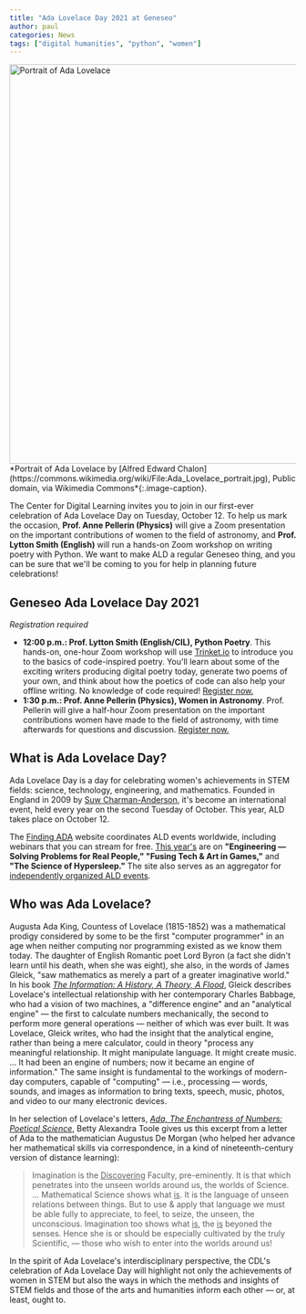 ```yaml
---
title: "Ada Lovelace Day 2021 at Geneseo"
author: paul
categories: News
tags: ["digital humanities", "python", "women"]
---
```

<img src="https://upload.wikimedia.org/wikipedia/commons/thumb/a/a4/Ada_Lovelace_portrait.jpg/713px-Ada_Lovelace_portrait.jpg" width="700" alt="Portrait of Ada Lovelace" />
*Portrait of Ada Lovelace by [Alfred Edward Chalon](https://commons.wikimedia.org/wiki/File:Ada_Lovelace_portrait.jpg), Public domain, via Wikimedia Commons*{:.image-caption}.

<span style="drop">T</span>he Center for Digital Learning invites you to join in our first-ever celebration of Ada Lovelace Day on Tuesday, October 12. To help us mark the occasion, **Prof. Anne Pellerin (Physics)** will give a Zoom presentation on the important contributions of women to the field of astronomy, and **Prof. Lytton Smith (English)** will run a hands-on Zoom workshop on writing poetry with Python. We want to make ALD a regular Geneseo thing, and you can be sure that we'll be coming to you for help in planning future celebrations!

## Geneseo Ada Lovelace Day 2021

*Registration required*

- **12:00 p.m.: Prof. Lytton Smith (English/CIL), Python Poetry**. This hands-on, one-hour Zoom workshop will use [Trinket.io](https://trinket.io/) to introduce you to the basics of code-inspired poetry. You'll learn about some of the exciting writers producing digital poetry today, generate two poems of your own, and think about how the poetics of code can also help your offline writing. No knowledge of code required! [Register now.](https://geneseo.zoom.us/meeting/register/tZIqfuCgrTkjHdat9ckldEoY88XyNL7nQjd-)
- **1:30 p.m.: Prof. Anne Pellerin (Physics), Women in Astronomy**. Prof. Pellerin will give a half-hour Zoom presentation on the important contributions women have made to the field of astronomy, with time afterwards for questions and discussion. [Register now.](https://geneseo.zoom.us/meeting/register/tZwucO2gpzwuHtK1-KjqGK-nRPI61tADweFY)

<!--more-->

## What is Ada Lovelace Day?

Ada Lovelace Day is a day for celebrating women's achievements in STEM fields: science, technology, engineering, and mathematics. Founded in England in 2009 by [Suw Charman-Anderson](https://en.wikipedia.org/wiki/Suw_Charman-Anderson), it's become an international event, held every year on the second Tuesday of October. This year, ALD takes place on October 12.

The [Finding ADA](https://findingada.com) website coordinates ALD events worldwide, including webinars that you can stream for free. [This year's](https://findingada.com/events/ada-lovelace-day-live/) are on **"Engineering — Solving Problems for Real People," "Fusing Tech & Art in Games,"** and **"The Science of Hypersleep."** The site also serves as an aggregator for [independently organized ALD events](https://findingada.com/worldwide-events/).

## Who was Ada Lovelace?

Augusta Ada King, Countess of Lovelace (1815-1852) was a mathematical prodigy considered by some to be the first "computer programmer" in an age when neither computing nor programming existed as we know them today. The daughter of English Romantic poet Lord Byron (a fact she didn't learn until his death, when she was eight), she also, in the words of James Gleick, "saw mathematics as merely a part of a greater imaginative world." In his book [*The Information: A History, A Theory, A Flood*](https://bookshop.org/books/the-information-a-history-a-theory-a-flood/9781400096237), Gleick describes Lovelace's intellectual relationship with her contemporary Charles Babbage, who had a vision of two machines, a "difference engine" and an "analytical engine" — the first to calculate numbers mechanically, the second to perform more general operations — neither of which was ever built. It was Lovelace, Gleick writes, who had the insight that the analytical engine, rather than being a mere calculator, could in theory "process any meaningful relationship. It might manipulate language. It might create music. &hellip; It had been an engine of numbers; now it became an engine of information." The same insight is fundamental to the workings of modern-day computers, capable of "computing" — i.e., processing — words, sounds, and images as information to bring texts, speech, music, photos, and video to our many electronic devices.

In her selection of Lovelace's letters, [*Ada, The Enchantress of Numbers: Poetical Science*](https://people.well.com/user/adatoole/PoeticalScience.htm), Betty Alexandra Toole gives us this excerpt from a letter of Ada to the mathematician Augustus De Morgan (who helped her advance her mathematical skills via correspondence, in a kind of nineteenth-century version of distance learning):

> Imagination is the <span style="text-decoration:underline;">Discovering</span> Faculty, pre-eminently. It is that which penetrates into the unseen worlds around us, the worlds of Science. &hellip;
> Mathematical Science shows what <span style="text-decoration:underline;">is</span>. It is the language of unseen relations between things. But to use &amp; apply that language we must be able fully to appreciate, to feel, to seize, the unseen, the unconscious. Imagination too shows what <span style="text-decoration:underline;">is</span>, the <span style="text-decoration:underline;">is</span> beyoned the senses. Hence she is or should be especially cultivated by the truly Scientific, — those who wish to enter into the worlds around us!

In the spirit of Ada Lovelace's interdisciplinary perspective, the CDL's celebration of Ada Lovelace Day will highlight not only the achievements of women in STEM but also the ways in which the methods and insights of STEM fields and those of the arts and humanities inform each other — or, at least, ought to.
 



